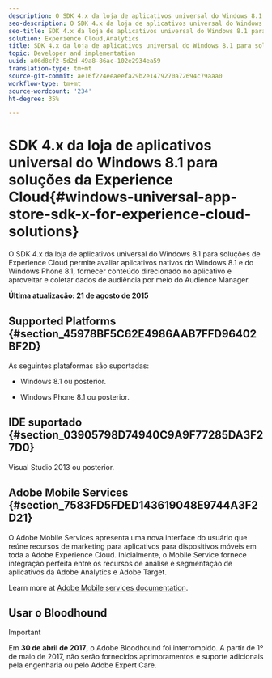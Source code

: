 ```yaml
---
description: O SDK 4.x da loja de aplicativos universal do Windows 8.1 para soluções de Experience Cloud permite avaliar aplicativos nativos do Windows 8.1 e do Windows Phone 8.1, fornecer conteúdo direcionado dentro do aplicativo e aproveitar e coletar dados de audiência por meio do Audience Manager.
seo-description: O SDK 4.x da loja de aplicativos universal do Windows 8.1 para soluções de Experience Cloud permite avaliar aplicativos nativos do Windows 8.1 e do Windows Phone 8.1, fornecer conteúdo direcionado dentro do aplicativo e aproveitar e coletar dados de audiência por meio do Audience Manager.
seo-title: SDK 4.x da loja de aplicativos universal do Windows 8.1 para soluções da Experience Cloud
solution: Experience Cloud,Analytics
title: SDK 4.x da loja de aplicativos universal do Windows 8.1 para soluções da Experience Cloud
topic: Developer and implementation
uuid: a06d8cf2-5d2d-49a8-86ac-102e2934ea59
translation-type: tm+mt
source-git-commit: ae16f224eeaeefa29b2e1479270a72694c79aaa0
workflow-type: tm+mt
source-wordcount: '234'
ht-degree: 35%

---
```



# SDK 4.x da loja de aplicativos universal do Windows 8.1 para soluções da Experience Cloud{#windows-universal-app-store-sdk-x-for-experience-cloud-solutions}

O SDK 4.x da loja de aplicativos universal do Windows 8.1 para soluções de Experience Cloud permite avaliar aplicativos nativos do Windows 8.1 e do Windows Phone 8.1, fornecer conteúdo direcionado no aplicativo e aproveitar e coletar dados de audiência por meio do Audience Manager.

**Última atualização: 21 de agosto de 2015**

## Supported Platforms {#section_45978BF5C62E4986AAB7FFD96402BF2D}

As seguintes plataformas são suportadas:

* Windows 8.1 ou posterior.

* Windows Phone 8.1 ou posterior.

## IDE suportado {#section_03905798D74940C9A9F77285DA3F27D0}

Visual Studio 2013 ou posterior.

## Adobe Mobile Services {#section_7583FD5FDED143619048E9744A3F2D21}

O Adobe Mobile Services apresenta uma nova interface do usuário que reúne recursos de marketing para aplicativos para dispositivos móveis em toda a Adobe Experience Cloud. Inicialmente, o Mobile Service fornece integração perfeita entre os recursos de análise e segmentação de aplicativos da Adobe Analytics e Adobe Target.

Learn more at [Adobe Mobile services documentation](/help/using/home.md).

## Usar o Bloodhound

>[!IMPORTANT]
>
>Em **30 de abril de 2017**, o Adobe Bloodhound foi interrompido. A partir de 1º de maio de 2017, não serão fornecidos aprimoramentos e suporte adicionais pela engenharia ou pelo Adobe Expert Care.

